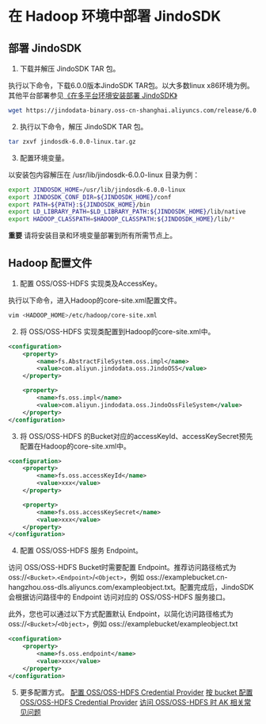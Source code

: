 # 在 Hadoop 环境中部署 JindoSDK

## 部署 JindoSDK

1.  下载并解压 JindoSDK TAR 包。
    
执行以下命令，下载6.0.0版本JindoSDK TAR包。以大多数linux x86环境为例。其他平台部署参见[《在多平台环境安装部署 JindoSDK》](/docs/user/6.x/jindosdk/jindosdk_deployment_multi_platform.md)
        
```bash
wget https://jindodata-binary.oss-cn-shanghai.aliyuncs.com/release/6.0.0/jindosdk-6.0.0-linux.tar.gz
```

2.  执行以下命令，解压 JindoSDK TAR 包。
    
```bash
tar zxvf jindosdk-6.0.0-linux.tar.gz
```

3.  配置环境变量。
    
以安装包内容解压在 /usr/lib/jindosdk-6.0.0-linux 目录为例：

```bash
export JINDOSDK_HOME=/usr/lib/jindosdk-6.0.0-linux
export JINDOSDK_CONF_DIR=${JINDOSDK_HOME}/conf
export PATH=${PATH}:${JINDOSDK_HOME}/bin
export LD_LIBRARY_PATH=$LD_LIBRARY_PATH:${JINDOSDK_HOME}/lib/native
export HADOOP_CLASSPATH=$HADOOP_CLASSPATH:${JINDOSDK_HOME}/lib/*
```

**重要** 请将安装目录和环境变量部署到所有所需节点上。

## Hadoop 配置文件

1.  配置 OSS/OSS-HDFS 实现类及AccessKey。
    
执行以下命令，进入Hadoop的core-site.xml配置文件。
        
```bash
vim <HADOOP_HOME>/etc/hadoop/core-site.xml
```

2.  将 OSS/OSS-HDFS 实现类配置到Hadoop的core-site.xml中。
    
```xml
<configuration>
    <property>
        <name>fs.AbstractFileSystem.oss.impl</name>
        <value>com.aliyun.jindodata.oss.JindoOSS</value>
    </property>

    <property>
        <name>fs.oss.impl</name>
        <value>com.aliyun.jindodata.oss.JindoOssFileSystem</value>
    </property>
</configuration>
```

3.  将 OSS/OSS-HDFS 的Bucket对应的accessKeyId、accessKeySecret预先配置在Hadoop的core-site.xml中。
    
```xml
<configuration>
    <property>
        <name>fs.oss.accessKeyId</name>
        <value>xxx</value>
    </property>

    <property>
        <name>fs.oss.accessKeySecret</name>
        <value>xxx</value>
    </property>
</configuration>
```

4.  配置 OSS/OSS-HDFS 服务 Endpoint。
    
访问 OSS/OSS-HDFS Bucket时需要配置 Endpoint。推荐访问路径格式为 oss://`<Bucket>`.`<Endpoint>`/`<Object>`，例如 oss://examplebucket.cn-hangzhou.oss-dls.aliyuncs.com/exampleobject.txt。配置完成后，JindoSDK会根据访问路径中的 Endpoint 访问对应的 OSS/OSS-HDFS 服务接口。

此外，您也可以通过以下方式配置默认 Endpoint，以简化访问路径格式为 oss://`<Bucket>`/`<Object>`，例如 oss://examplebucket/exampleobject.txt
```xml
<configuration>
    <property>
        <name>fs.oss.endpoint</name>
        <value>xxx</value>
    </property>
</configuration>
```

5.  更多配置方式。
[配置 OSS/OSS-HDFS Credential Provider](./jindosdk_credential_provider.md)
[按 bucket 配置 OSS/OSS-HDFS Credential Provider](./jindosdk_credential_provider_bucket.md)
[访问 OSS/OSS-HDFS 时 AK 相关常见问题](./jindosdk_credential_provider_faq.md)
